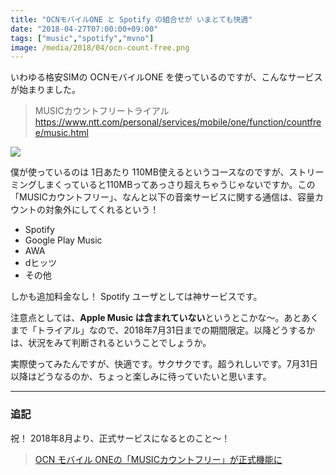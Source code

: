 ```yaml
---
title: "OCNモバイルONE と Spotify の組合せが いまとても快適"
date: "2018-04-27T07:00:00+09:00"
tags: ["music","spotify","mvno"]
image: /media/2018/04/ocn-count-free.png
---
```


いわゆる格安SIMの OCNモバイルONE を使っているのですが、こんなサービスが始まりました。

> MUSICカウントフリートライアル  
> https://www.ntt.com/personal/services/mobile/one/function/countfree/music.html

![](/media/2018/04/ocn-count-free.png)

僕が使っているのは 1日あたり 110MB使えるというコースなのですが、ストリーミングしまくっていると110MBってあっさり超えちゃうじゃないですか。この「MUSICカウントフリー」、なんと以下の音楽サービスに関する通信は、容量カウントの対象外にしてくれるという！

- Spotify
- Google Play Music
- AWA
- dヒッツ
- その他

しかも追加料金なし！ Spotify ユーザとしては神サービスです。

注意点としては、**Apple Music は含まれていない**というとこかな〜。あとあくまで「トライアル」なので、2018年7月31日までの期間限定。以降どうするかは、状況をみて判断されるということでしょうか。

実際使ってみたんですが、快適です。サクサクです。超うれしいです。7月31日以降はどうなるのか、ちょっと楽しみに待っていたいと思います。

---

### 追記

祝！ 2018年8月より、正式サービスになるとのこと〜！

> [OCN モバイル ONEの「MUSICカウントフリー」が正式機能に](/post/201807/ocn-music-count-free/)
